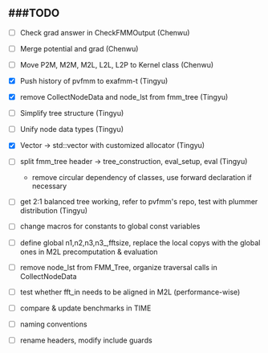 ###TODO
-------------

- [ ] Check grad answer in CheckFMMOutput (Chenwu)
- [ ] Merge potential and grad (Chenwu)
- [ ] Move P2M, M2M, M2L, L2L, L2P to Kernel class (Chenwu)
- [x] Push history of pvfmm to exafmm-t (Tingyu)
- [x] remove CollectNodeData and node_lst from fmm_tree (Tingyu)
- [ ] Simplify tree structure (Tingyu)
- [ ] Unify node data types (Tingyu)
- [x] Vector -> std::vector with customized allocator (Tingyu)
- [ ] split fmm_tree header -> tree_construction, eval_setup, eval (Tingyu)
  - remove circular dependency of classes, use forward declaration if necessary
- [ ] get 2:1 balanced tree working, refer to pvfmm's repo, test with plummer distribution (Tingyu)

- [ ] change macros for constants to global const variables
- [ ] define global n1,n2,n3,n3\_,fftsize, replace the local copys with the global ones in M2L precomputation & evaluation
- [ ] remove node_lst from FMM_Tree, organize traversal calls in CollectNodeData
- [ ] test whether fft_in needs to be aligned in M2L (performance-wise)
- [ ] compare & update benchmarks in TIME
- [ ] naming conventions
- [ ] rename headers, modify include guards
